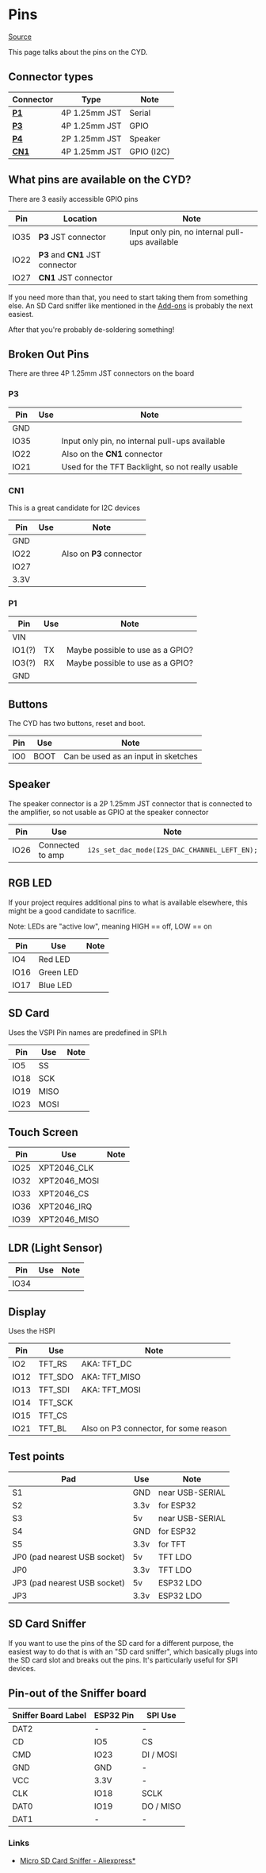 # Pins

[Source](https://github.com/witnessmenow/ESP32-Cheap-Yellow-Display/blob/main/PINS.md)

This page talks about the pins on the CYD.

## Connector types

|Connector|Type    |Note                   |
|---      |---     |----                   |
|[**P1**](#p1)  |4P 1.25mm JST|Serial     |
|[**P3**](#p3)  |4P 1.25mm JST|GPIO       |
|[**P4**](#p4)  |2P 1.25mm JST|Speaker    |
|[**CN1**](#cn1)|4P 1.25mm JST|GPIO (I2C) |

## What pins are available on the CYD?

There are 3 easily accessible GPIO pins

|Pin|Location|Note|
|---|---|----|
|IO35|**P3** JST connector|Input only pin, no internal pull-ups available|
|IO22|**P3** and **CN1** JST connector||
|IO27|**CN1** JST connector||

If you need more than that, you need to start taking them from something else. An SD Card sniffer like mentioned in the [Add-ons](/ADDONS.md) is probably the next easiest.

After that you're probably de-soldering something!

## Broken Out Pins

There are three 4P 1.25mm JST connectors on the board

### P3

|Pin|Use|Note|
|---|---|----|
|GND|||
|IO35||Input only pin, no internal pull-ups available|
|IO22||Also on the **CN1** connector|
|IO21||Used for the TFT Backlight, so not really usable|

### CN1

This is a great candidate for I2C devices

|Pin|Use|Note|
|---|---|----|
|GND|||
|IO22||Also on **P3** connector|
|IO27|||
|3.3V|||

### P1

|Pin|Use|Note|
|---|---|----|
|VIN|||
|IO1(?)|TX|Maybe possible to use as a GPIO?|
|IO3(?)|RX|Maybe possible to use as a GPIO?|
|GND|||

## Buttons

The CYD has two buttons, reset and boot.

|Pin|Use|Note|
|---|---|----|
|IO0|BOOT|Can be used as an input in sketches|

## Speaker

The speaker connector is a 2P 1.25mm JST connector that is connected to the amplifier, so not usable as GPIO at the speaker connector

|Pin|Use|Note|
|---|---|----|
|IO26|Connected to amp|`i2s_set_dac_mode(I2S_DAC_CHANNEL_LEFT_EN);`|

## RGB LED

If your project requires additional pins to what is available elsewhere, this might be a good candidate to sacrifice.

Note: LEDs are "active low", meaning HIGH == off, LOW == on

|Pin|Use|Note|
|---|---|----|
|IO4|Red LED||
|IO16|Green LED||
|IO17|Blue LED||

## SD Card

Uses the VSPI
Pin names are predefined in SPI.h

|Pin|Use|Note|
|---|---|----|
|IO5|SS||
|IO18|SCK||
|IO19|MISO||
|IO23|MOSI||

## Touch Screen

|Pin|Use|Note|
|---|---|----|
|IO25|XPT2046_CLK||
|IO32|XPT2046_MOSI||
|IO33|XPT2046_CS||
|IO36|XPT2046_IRQ||
|IO39|XPT2046_MISO||

## LDR (Light Sensor)

|Pin|Use|Note|
|---|---|----|
|IO34|||

## Display

Uses the HSPI

|Pin|Use|Note|
|---|---|----|
|IO2|TFT_RS|AKA: TFT_DC|
|IO12|TFT_SDO|AKA: TFT_MISO|
|IO13|TFT_SDI|AKA: TFT_MOSI|
|IO14|TFT_SCK||
|IO15|TFT_CS||
|IO21|TFT_BL|Also on P3 connector, for some reason|

## Test points

|Pad|Use|Note|
|---|---|----|
|S1|GND|near USB-SERIAL|
|S2|3.3v|for ESP32|
|S3|5v|near USB-SERIAL|
|S4|GND|for ESP32|
|S5|3.3v|for TFT|
|JP0 (pad nearest USB socket)|5v|TFT LDO|
|JP0|3.3v|TFT LDO|
|JP3 (pad nearest USB socket)|5v|ESP32 LDO|
|JP3|3.3v|ESP32 LDO|

## SD Card Sniffer

If you want to use the pins of the SD card for a different purpose, the easiest way to do that is with an "SD card sniffer", which basically plugs into the SD card slot and breaks out the pins. It's particularly useful for SPI devices.

## Pin-out of the Sniffer board

| Sniffer Board Label | ESP32 Pin | SPI Use   |
| ------------------- | --------- | --------- |
| DAT2                | -         | -         |
| CD                  | IO5       | CS        |
| CMD                 | IO23      | DI / MOSI |
| GND                 | GND       | -         |
| VCC                 | 3.3V      | -         |
| CLK                 | IO18      | SCLK      |
| DAT0                | IO19      | DO / MISO |
| DAT1                | -         | -         |

### Links

- [Micro SD Card Sniffer - Aliexpress\*](https://s.click.aliexpress.com/e/_Ddwcy9h)

